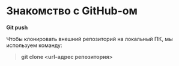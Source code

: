# Знакомство с GitHub-ом 

**Git push**

Чтобы клонировать внешний репозиторий на локальный ПК, мы используем команду:  
> **git clone <url-адрес репозитория>**  
